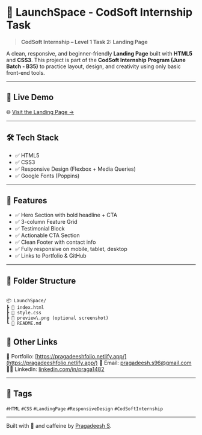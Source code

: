 # 🚀 LaunchSpace - CodSoft Internship Task

> **CodSoft Internship – Level 1 Task 2: Landing Page**

A clean, responsive, and beginner-friendly **Landing Page** built with **HTML5** and **CSS3**. This project is part of the **CodSoft Internship Program (June Batch - B35)** to practice layout, design, and creativity using only basic front-end tools.

---

## 🔗 Live Demo

🌐 [Visit the Landing Page →](https://lapage.netlify.app/)

---

## 🛠 Tech Stack

- ✅ HTML5  
- ✅ CSS3  
- ✅ Responsive Design (Flexbox + Media Queries)  
- ✅ Google Fonts (Poppins)

---

## 🎯 Features

- ✅ Hero Section with bold headline + CTA  
- ✅ 3-column Feature Grid  
- ✅ Testimonial Block  
- ✅ Actionable CTA Section  
- ✅ Clean Footer with contact info  
- ✅ Fully responsive on mobile, tablet, desktop  
- ✅ Links to Portfolio & GitHub

---

## 📁 Folder Structure

```

📦 LaunchSpace/
┣ 📄 index.html
┣ 📄 style.css
┣ 📄 preview\.png (optional screenshot)
┗ 📄 README.md

````

## 🔗 Other Links

🧠 Portfolio: [https://pragadeeshfolio.netlify.app/](https://pragadeeshfolio.netlify.app/)
📧 Email: [pragadeesh.s96@gmail.com](mailto:pragadeesh.s96@gmail.com)
🧑‍💼 LinkedIn: [linkedin.com/in/praga1482](https://linkedin.com/in/praga1482)

---

## 📌 Tags

`#HTML` `#CSS` `#LandingPage` `#ResponsiveDesign` `#CodSoftInternship`

---

Built with 💙 and caffeine by [Pragadeesh S](https://pragadeeshfolio.netlify.app/).


